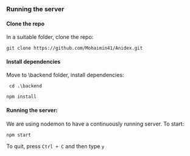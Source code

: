 ### Running the server

#### Clone the repo

In a suitable folder, clone the repo:

` git clone https://github.com/Mohaimin41/Anidex.git `

#### Install dependencies

Move to \\backend folder, install dependencies:

` cd .\backend`

` npm install `

#### Running the server: 

We are using nodemon to have a continuously running server. To start: 

` npm start `

To quit, press ` Ctrl + C ` and then type ` y `